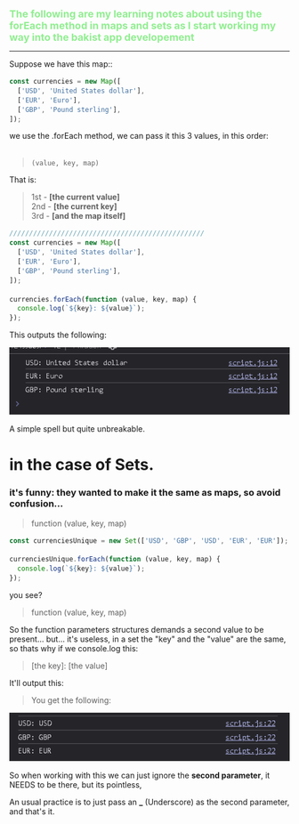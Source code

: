 <font color="lightgreen" size="4px"><b>
The following are my learning notes about using the forEach method in maps and sets as I start working my way into the bakist app developement
</b></font>

---

Suppose we have this map::

```javascript
const currencies = new Map([
  ['USD', 'United States dollar'],
  ['EUR', 'Euro'],
  ['GBP', 'Pound sterling'],
]);
```

we use the .forEach method, we can pass it this 3 values, in this order:
<br><br>

> `(value, key, map)`

That is:

> 1st - **[the current value]**<br>
> 2nd - **[the current key]**<br>
> 3rd - **[and the map itself]**<br>

```javascript
/////////////////////////////////////////////////
const currencies = new Map([
  ['USD', 'United States dollar'],
  ['EUR', 'Euro'],
  ['GBP', 'Pound sterling'],
]);

currencies.forEach(function (value, key, map) {
  console.log(`${key}: ${value}`);
});
```

This outputs the following:

![alt text](image.png)

A simple spell but quite unbreakable.

# in the case of Sets.

### it's funny: they wanted to make it the same as maps, so avoid confusion...

> function (value, key, map)

```javascript
const currenciesUnique = new Set(['USD', 'GBP', 'USD', 'EUR', 'EUR']);

currenciesUnique.forEach(function (value, key, map) {
  console.log(`${key}: ${value}`);
});
```

you see?

> function (value, key, map)

So the function parameters structures demands a second value to be present... but... it's useless, in a set the "key" and the "value" are the same, so thats why if we console.log this:

> <p>[the key]: [the value]</p>

It'll output this:

> You get the following:

![](image-1.png)

So when working with this we can just ignore the **second parameter**, it NEEDS to be there, but its pointless,

An usual practice is to just pass an **\_** (Underscore) as the second parameter, and that's it.
